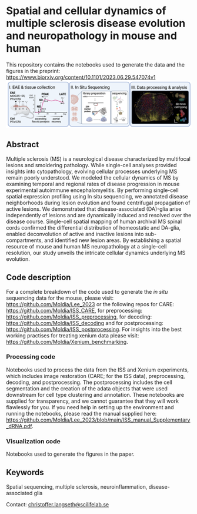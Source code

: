 # Spatial and cellular dynamics of multiple sclerosis disease evolution and neuropathology in mouse and human 
This repository contains the notebooks used to generate the data and the figures in the preprint: https://www.biorxiv.org/content/10.1101/2023.06.29.547074v1
![EAE schema](images/EAE_schema.png)

## Abstract
Multiple sclerosis (MS) is a neurological disease characterized by multifocal lesions and smoldering pathology. While single-cell analyses provided insights into cytopathology, evolving cellular processes underlying MS remain poorly understood. We modeled the cellular dynamics of MS by examining temporal and regional rates of disease progression in mouse experimental autoimmune encephalomyelitis. By performing single-cell spatial expression profiling using In situ sequencing, we annotated disease neighborhoods during lesion evolution and found centrifugal propagation of active lesions. We demonstrated that disease-associated (DA)-glia arise independently of lesions and are dynamically induced and resolved over the disease course. Single-cell spatial mapping of human archival MS spinal cords confirmed the differential distribution of homeostatic and DA-glia, enabled deconvolution of active and inactive lesions into sub-compartments, and identified new lesion areas. By establishing a spatial resource of mouse and human MS neuropathology at a single-cell resolution, our study unveils the intricate cellular dynamics underlying MS evolution.

## Code description
For a complete breakdown of the code used to generate the *in situ* sequencing data for the mouse, please visit: https://github.com/Moldia/Lee_2023 or the following repos for CARE: https://github.com/Moldia/ISS_CARE, for preprocessing: https://github.com/Moldia/ISS_preprocessing, for decoding: https://github.com/Moldia/ISS_decoding and for postprocessing: https://github.com/Moldia/ISS_postprocessing. For insights into the best working practises for treating xenium data please visit: https://github.com/Moldia/Xenium_benchmarking. 

### Processing code
Notebooks used to process the data from the ISS and Xenium experiments, which includes image restoration (CARE; for the ISS data), preprocessing, decoding, and postprocessing. The postprocessing includes the cell segmentation and the creation of the adata objects that were used downstream for cell type clustering and annotation. These notebooks are supplied for transparency, and we cannot guarantee that they will work flawlessly for you. If you need help in setting up the environment and running the notebooks, please read the manual supplied here: https://github.com/Moldia/Lee_2023/blob/main/ISS_manual_Supplementary_dRNA.pdf. 


### Visualization code
Notebooks used to generate the figures in the paper.

## Keywords
Spatial sequencing, multiple sclerosis, neuroinflammation, disease-associated glia


Contact: christoffer.langseth@scilifelab.se
